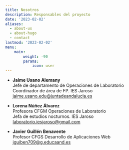 ```yaml
---
title: Nosotros
description: Responsables del proyecto
date: '2023-02-02'
aliases:
  - about-us
  - about-hugo
  - contact
lastmod: '2023-02-02'
menu:
    main: 
        weight: -90
        params:
            icon: user
---
```


- **Jaime Usano Alemany**   
Jefe de departamento de Operaciones de Laboratorio  
Coordinador de área de FP. IES Jaroso  
<jaime.usano.edu@juntadeandalucia.es>    

- **Lorena Núñez Álvarez**  
Profesora CFGM Operaciones de Laboratorio   
Jefa de estudios nocturnos. IES Jaroso   
<laboratorio.iesjaroso@gmail.com>   

- **Javier Guillén Benavente**  
Profesor CFGS Desarrollo de Aplicaciones Web    
<jguiben709@g.educaand.es>  